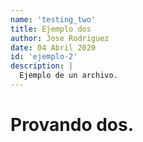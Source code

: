 ```yaml
---
name: 'testing_two'
title: Ejemplo dos
author: Jose Rodriguez
date: 04 Abril 2020
id: 'ejemplo-2'
description: |
  Ejemplo de un archivo.
---
```


# Provando dos.